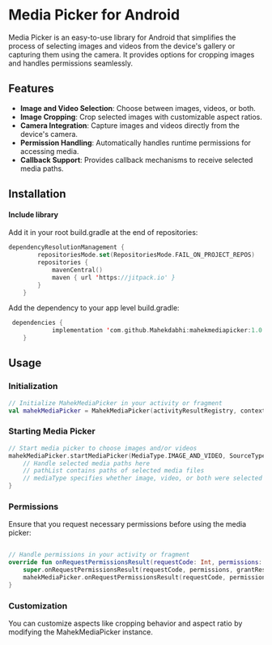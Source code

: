 # Media Picker for Android

Media Picker is an easy-to-use library for Android that simplifies the process of selecting images and videos from the device's gallery or capturing them using the camera. It provides options for cropping images and handles permissions seamlessly.

## Features

- **Image and Video Selection**: Choose between images, videos, or both.
- **Image Cropping**: Crop selected images with customizable aspect ratios.
- **Camera Integration**: Capture images and videos directly from the device's camera.
- **Permission Handling**: Automatically handles runtime permissions for accessing media.
- **Callback Support**: Provides callback mechanisms to receive selected media paths.

## Installation
#### Include library

Add it in your root build.gradle at the end of repositories:
```kotlin
dependencyResolutionManagement {
		repositoriesMode.set(RepositoriesMode.FAIL_ON_PROJECT_REPOS)
		repositories {
			mavenCentral()
			maven { url 'https://jitpack.io' }
		}
	}
```

 Add the dependency to your app level build.gradle:
 
```kotlin
 dependencies {
	        implementation 'com.github.Mahekdabhi:mahekmediapicker:1.0'
	}
```

## Usage

### Initialization

```kotlin
// Initialize MahekMediaPicker in your activity or fragment
val mahekMediaPicker = MahekMediaPicker(activityResultRegistry, context)
```

### Starting Media Picker
```kotlin
// Start media picker to choose images and/or videos
mahekMediaPicker.startMediaPicker(MediaType.IMAGE_AND_VIDEO, SourceType.CAMERA_AND_GALLERY) { pathList, mediaType ->
    // Handle selected media paths here
    // pathList contains paths of selected media files
    // mediaType specifies whether image, video, or both were selected
}
```

### Permissions

Ensure that you request necessary permissions before using the media picker:
```kotlin

// Handle permissions in your activity or fragment
override fun onRequestPermissionsResult(requestCode: Int, permissions: Array<out String>, grantResults: IntArray) {
    super.onRequestPermissionsResult(requestCode, permissions, grantResults)
    mahekMediaPicker.onRequestPermissionsResult(requestCode, permissions, grantResults)
}
```


### Customization

You can customize aspects like cropping behavior and aspect ratio by modifying the MahekMediaPicker instance.




